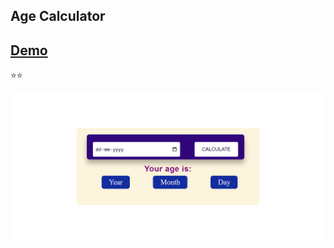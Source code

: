 ## Age Calculator 

## [Demo](https://rishikavishnoi.github.io/ageCalculator/)

⭐⭐

![screenshot](screencapture-rishikavishnoi-github-io-ageCalculator-2022-09-23-23_40_52.png)
